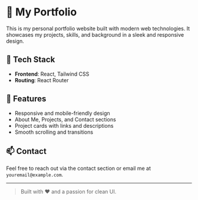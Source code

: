 # 💼 My Portfolio

This is my personal portfolio website built with modern web technologies. It showcases my projects, skills, and background in a sleek and responsive design.

## 🚀 Tech Stack

- **Frontend**: React, Tailwind CSS
- **Routing**: React Router


## 📁 Features

- Responsive and mobile-friendly design
- About Me, Projects, and Contact sections
- Project cards with links and descriptions
- Smooth scrolling and transitions



## 📫 Contact

Feel free to reach out via the contact section or email me at `youremail@example.com`.

---

> Built with ❤️ and a passion for clean UI.
